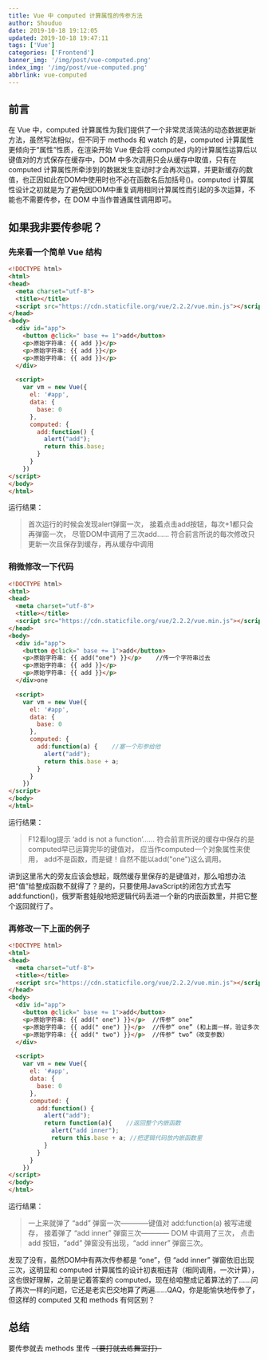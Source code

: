 ```yaml
---
title: Vue 中 computed 计算属性的传参方法
author: Shouduo
date: 2019-10-18 19:12:05
updated: 2019-10-18 19:47:11
tags: ['Vue']
categories: ['Frontend']
banner_img: '/img/post/vue-computed.png'
index_img: '/img/post/vue-computed.png'
abbrlink: vue-computed
---
```


## 前言

在 Vue 中，computed 计算属性为我们提供了一个非常灵活简洁的动态数据更新方法，虽然写法相似，但不同于 methods 和 watch 的是，computed 计算属性更倾向于“属性”性质，在渲染开始 Vue 便会将 computed 内的计算属性运算后以键值对的方式保存在缓存中，DOM 中多次调用只会从缓存中取值，只有在 computed 计算属性所牵涉到的数据发生变动时才会再次运算，并更新缓存的数值，也正因如此在DOM中使用时也不必在函数名后加括号()。computed 计算属性设计之初就是为了避免因DOM中重复调用相同计算属性而引起的多次运算，不能也不需要传参，在 DOM 中当作普通属性调用即可。

## 如果我非要传参呢？

### 先来看一个简单 Vue 结构

``` html
<!DOCTYPE html>
<html>
<head>
  <meta charset="utf-8">
  <title></title>
  <script src="https://cdn.staticfile.org/vue/2.2.2/vue.min.js"></script>
</head>
<body>
  <div id="app">
    <button @click=" base += 1">add</button>
    <p>原始字符串: {{ add }}</p>
    <p>原始字符串: {{ add }}</p>
    <p>原始字符串: {{ add }}</p>
  </div>

  <script>
    var vm = new Vue({
      el: '#app',
      data: {
        base: 0
      },
      computed: {
        add:function() {
          alert("add");
          return this.base;
        }
      }
    })
</script>
</body>
</html>
```

运行结果：
> 首次运行的时候会发现alert弹窗一次，
> 接着点击add按钮，每次+1都只会再弹窗一次，
> 尽管DOM中调用了三次add……
> 符合前言所说的每次修改只更新一次且保存到缓存，再从缓存中调用

### 稍微修改一下代码

``` html
<!DOCTYPE html>
<html>
<head>
  <meta charset="utf-8">
  <title></title>
  <script src="https://cdn.staticfile.org/vue/2.2.2/vue.min.js"></script>
</head>
<body>
  <div id="app">
    <button @click=" base += 1">add</button>
    <p>原始字符串: {{ add("one") }}</p>    //传一个字符串过去
    <p>原始字符串: {{ add }}</p>
    <p>原始字符串: {{ add }}</p>
  </div>one

  <script>
    var vm = new Vue({
      el: '#app',
      data: {
        base: 0
      },
      computed: {
        add:function(a) {    //塞一个形参给他
          alert("add");
          return this.base + a;
        }
      }
    })
</script>
</body>
</html>
```

运行结果：
> F12看log提示 ‘add is not a function’……
> 符合前言所说的缓存中保存的是computed早已运算完毕的键值对，
> 应当作computed一个对象属性来使用，
> add不是函数，而是键！自然不能以add("one")这么调用。

讲到这里吊大的旁友应该会想起，既然缓存里保存的是键值对，那么咱想办法把“值”给整成函数不就得了？是的，只要使用JavaScript的闭包方式去写add:function()，俄罗斯套娃般地把逻辑代码丢进一个新的内嵌函数里，并把它整个返回就行了。

### 再修改一下上面的例子

``` html
<!DOCTYPE html>
<html>
<head>
  <meta charset="utf-8">
  <title></title>
  <script src="https://cdn.staticfile.org/vue/2.2.2/vue.min.js"></script>
</head>
<body>
  <div id="app">
    <button @click=" base += 1">add</button>
    <p>原始字符串: {{ add(" one") }}</p>  //传参“ one”
    <p>原始字符串: {{ add(" one") }}</p>  //传参“ one” (和上面一样，验证多次调用）
    <p>原始字符串: {{ add(" two") }}</p>  //传参“ two”（改变参数）
  </div>

  <script>
    var vm = new Vue({
      el: '#app',
      data: {
        base: 0
      },
      computed: {
        add:function() {
          alert("add");
          return function(a){    //返回整个内嵌函数
            alert("add inner");
            return this.base + a; //把逻辑代码放内嵌函数里
          }
        }
      }
    })
</script>
</body>
</html>
```

运行结果：
> 一上来就弹了 “add” 弹窗一次————键值对 add:function(a) 被写进缓存，
> 接着弹了 “add inner” 弹窗三次———— DOM 中调用了三次，
> 点击 add 按钮，“add” 弹窗没有出现，“add inner” 弹窗三次。

发现了没有，虽然DOM中有两次传参都是 “one”，但 “add inner” 弹窗依旧出现三次，这明显和 computed 计算属性的设计初衷相违背（相同调用，一次计算），这也很好理解，之前是记着答案的 computed，现在给咱整成记着算法的了……问了两次一样的问题，它还是老实巴交地算了两遍……QAQ，你是能愉快地传参了，但这样的 computed 又和 methods 有何区别？

## 总结

要传参就去 methods 里传 ~~（要打就去练舞室打）~~
